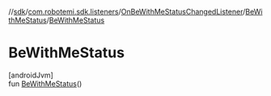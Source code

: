 //[sdk](../../../../index.md)/[com.robotemi.sdk.listeners](../../index.md)/[OnBeWithMeStatusChangedListener](../index.md)/[BeWithMeStatus](index.md)/[BeWithMeStatus](-be-with-me-status.md)

# BeWithMeStatus

[androidJvm]\
fun [BeWithMeStatus](-be-with-me-status.md)()
